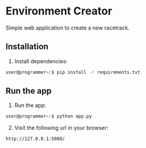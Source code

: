# Environment Creator

Simple web application to create a new racetrack.

## Installation

1. Install dependencies:

```bash
user@programmer~:$ pip install -r requirements.txt
```

## Run the app

1. Run the app:

```bash
user@programmer~:$ python app.py
```

2. Visit the following url in your browser:

```bash
http://127.0.0.1:5000/
```
